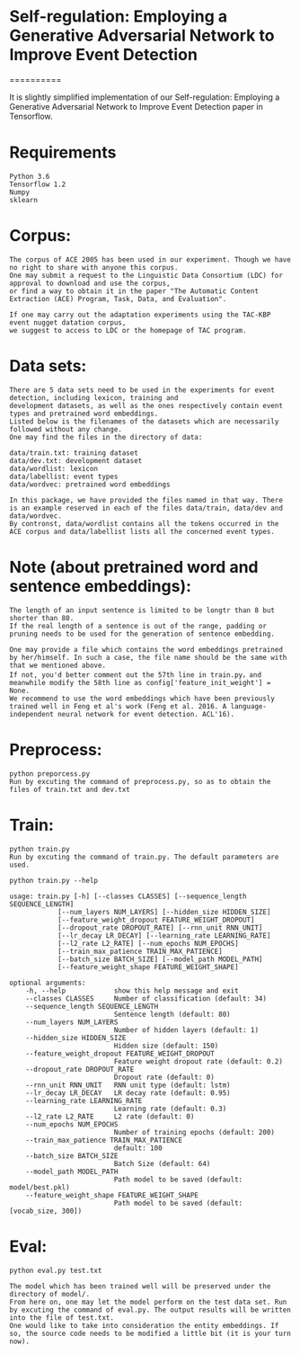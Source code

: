 # Self-regulation: Employing a Generative Adversarial Network to Improve Event Detection
==========


It is slightly simplified implementation of our Self-regulation: Employing a Generative Adversarial Network to Improve Event Detection paper in Tensorflow.

# Requirements
	Python 3.6
	Tensorflow 1.2
	Numpy
	sklearn



# Corpus:
	The corpus of ACE 2005 has been used in our experiment. Though we have no right to share with anyone this corpus.
	One may submit a request to the Linguistic Data Consortium (LDC) for approval to download and use the corpus, 
	or find a way to obtain it in the paper "The Automatic Content Extraction (ACE) Program, Task, Data, and Evaluation".
	
	If one may carry out the adaptation experiments using the TAC-KBP event nugget datation corpus,
	we suggest to access to LDC or the homepage of TAC program.
	

# Data sets:
	There are 5 data sets need to be used in the experiments for event detection, including lexicon, training and 
	development datasets, as well as the ones respectively contain event types and pretrained word embeddings.
	Listed below is the filenames of the datasets which are necessarily followed without any change.
	One may find the files in the directory of data:
	 
	data/train.txt: training dataset
	data/dev.txt: development dataset
	data/wordlist: lexicon
	data/labellist: event types
	data/wordvec: pretrained word embeddings
	
	In this package, we have provided the files named in that way. There is an example reserved in each of the files data/train, data/dev and data/wordvec.
	By contronst, data/wordlist contains all the tokens occurred in the ACE corpus and data/labellist lists all the concerned event types.
	

# Note (about pretrained word and sentence embeddings):
	The length of an input sentence is limited to be longtr than 8 but shorter than 80.
	If the real length of a sentence is out of the range, padding or pruning needs to be used for the generation of sentence embedding.
	
	One may provide a file which contains the word embeddings pretrained by her/himself. In such a case, the file name should be the same with that we mentioned above.
	If not, you'd better comment out the 57th line in train.py，and meanwhile modify the 58th line as config['feature_init_weight'] = None.
	We recommend to use the word embeddings which have been previously trained well in Feng et al's work (Feng et al. 2016. A language-independent neural network for event detection. ACL'16).


# Preprocess:
	python preporcess.py
	Run by excuting the command of preprocess.py, so as to obtain the files of train.txt and dev.txt
	

# Train:
	python train.py
	Run by excuting the command of train.py. The default parameters are used.
	
	python train.py --help
	
	usage: train.py [-h] [--classes CLASSES] [--sequence_length SEQUENCE_LENGTH]
                [--num_layers NUM_LAYERS] [--hidden_size HIDDEN_SIZE]
                [--feature_weight_dropout FEATURE_WEIGHT_DROPOUT]
                [--dropout_rate DROPOUT_RATE] [--rnn_unit RNN_UNIT]
                [--lr_decay LR_DECAY] [--learning_rate LEARNING_RATE]
                [--l2_rate L2_RATE] [--num_epochs NUM_EPOCHS]
                [--train_max_patience TRAIN_MAX_PATIENCE]
                [--batch_size BATCH_SIZE] [--model_path MODEL_PATH]
                [--feature_weight_shape FEATURE_WEIGHT_SHAPE]

	optional arguments:
	  	-h, --help            show this help message and exit
	  	--classes CLASSES     Number of classification (default: 34)
	  	--sequence_length SEQUENCE_LENGTH
	                          Sentence length (default: 80)
	  	--num_layers NUM_LAYERS
	                          Number of hidden layers (default: 1)
	  	--hidden_size HIDDEN_SIZE
	                          Hidden size (default: 150)
	  	--feature_weight_dropout FEATURE_WEIGHT_DROPOUT
	                          Feature weight dropout rate (default: 0.2)
	  	--dropout_rate DROPOUT_RATE
	                          Dropout rate (default: 0)
	  	--rnn_unit RNN_UNIT   RNN unit type (default: lstm)
	  	--lr_decay LR_DECAY   LR decay rate (default: 0.95)
	  	--learning_rate LEARNING_RATE
	                          Learning rate (default: 0.3)
	  	--l2_rate L2_RATE     L2 rate (default: 0)
	  	--num_epochs NUM_EPOCHS
	                          Number of training epochs (default: 200)
	  	--train_max_patience TRAIN_MAX_PATIENCE
	                          default: 100
	  	--batch_size BATCH_SIZE
	                          Batch Size (default: 64)
	  	--model_path MODEL_PATH
	                          Path model to be saved (default: model/best.pkl)
	  	--feature_weight_shape FEATURE_WEIGHT_SHAPE
	                          Path model to be saved (default: [vocab_size, 300])

# Eval:
	python eval.py test.txt

	The model which has been trained well will be preserved under the directory of model/.
	From here on, one may let the model perform on the test data set. Run by excuting the command of eval.py. The output results will be written into the file of test.txt.
	One would like to take into consideration the entity embeddings. If so, the source code needs to be modified a little bit (it is your turn now).



